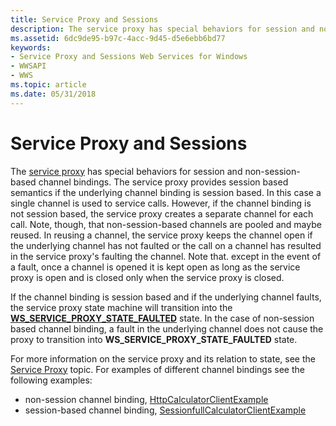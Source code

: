 ```yaml
---
title: Service Proxy and Sessions
description: The service proxy has special behaviors for session and non-session-based channel bindings.
ms.assetid: 6dc9de95-b97c-4acc-9d45-d5e6ebb6bd77
keywords:
- Service Proxy and Sessions Web Services for Windows
- WWSAPI
- WWS
ms.topic: article
ms.date: 05/31/2018
---
```


# Service Proxy and Sessions

The [service proxy](service-proxy.md) has special behaviors for session and non-session-based channel bindings. The service proxy provides session based semantics if the underlying channel binding is session based. In this case a single channel is used to service calls. However, if the channel binding is not session based, the service proxy creates a separate channel for each call. Note, though, that non-session-based channels are pooled and maybe reused. In reusing a channel, the service proxy keeps the channel open if the underlying channel has not faulted or the call on a channel has resulted in the service proxy's faulting the channel. Note that. except in the event of a fault, once a channel is opened it is kept open as long as the service proxy is open and is closed only when the service proxy is closed.


If the channel binding is session based and if the underlying channel faults, the service proxy state machine will transition into the [**WS\_SERVICE\_PROXY\_STATE\_FAULTED**](/windows/desktop/api/WebServices/ne-webservices-ws_service_proxy_state) state. In the case of non-session based channel binding, a fault in the underlying channel does not cause the proxy to transition into **WS\_SERVICE\_PROXY\_STATE\_FAULTED** state.

For more information on the service proxy and its relation to state, see the [Service Proxy](service-proxy.md) topic. For examples of different channel bindings see the following examples:

-   non-session channel binding, [HttpCalculatorClientExample](httpcalculatorclientexample.md)
-   session-based channel binding, [SessionfullCalculatorClientExample](sessionfullcalculatorclientexample.md)

 

 




